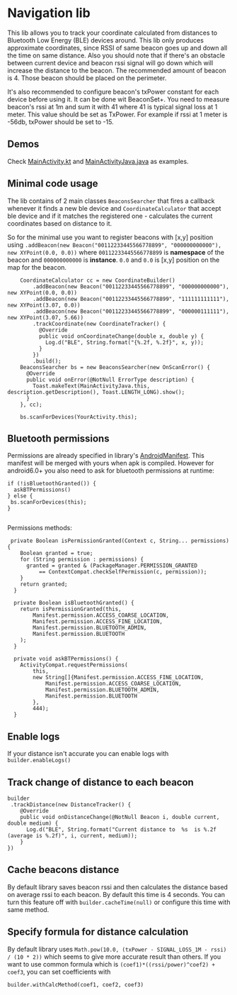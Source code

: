 # Navigation lib
This lib allows you to track your coordinate calculated from distances to Bluetooth Low Energy (BLE) devices around. This lib only produces approximate coordinates, since RSSI of same beacon goes up and down all the time on same distance. Also you should note that if there's an obstacle between current device and beacon rssi signal will go down which will increase the distance to the beacon. The recommended amount of beacon is 4. Those beacon should be placed on the perimeter.
 
 It's also recommended to configure beacon's txPower constant for each device before using it. It can be done wit BeaconSet+. You need to measure beacon's rssi at 1m and sum it with 41 where 41 is typical signal loss at 1 meter. This value should be set as TxPower. For example if rssi at 1 meter is -56db, txPower should be set to -15. 

## Demos
Check  [MainActivity.kt](app/src/main/java/distance/agilevision/com/beacondistanceapp/MainActivity.kt) and [MainActivityJava.java](app/src/main/java/distance/agilevision/com/beacondistanceapp/MainActivityJava.java) as examples. 

## Minimal code usage

The lib contains of 2 main classes `BeaconsSearcher` that fires a callback whenever it finds a new ble device and `CoordinateCalculator` that accept ble device and if it matches the registered one - calculates the current coordinates based on distance to it.

So for the minimal use you want to register beacons with [x,y] position using `.addBeacon(new Beacon("00112233445566778899", "000000000000"), new XYPoint(0.0, 0.0))` where `00112233445566778899` is **namespace** of the beacon and `000000000000` is **instance**. `0.0` and `0.0` is [x,y] position on the map for the beacon.

```
    CoordinateCalculator cc = new CoordinateBuilder()
        .addBeacon(new Beacon("00112233445566778899", "000000000000"), new XYPoint(0.0, 0.0))
        .addBeacon(new Beacon("00112233445566778899", "111111111111"), new XYPoint(3.07, 0.0))
        .addBeacon(new Beacon("00112233445566778899", "000000111111"), new XYPoint(3.07, 5.66))
        .trackCoordinate(new CoordinateTracker() {
          @Override
          public void onCoordinateChange(double x, double y) {
            Log.d("BLE", String.format("{%.2f, %.2f}", x, y));
          }
        })
        .build();
    BeaconsSearcher bs = new BeaconsSearcher(new OnScanError() {
      @Override
      public void onError(@NotNull ErrorType description) {
        Toast.makeText(MainActivityJava.this, description.getDescription(), Toast.LENGTH_LONG).show();
      }
    }, cc);

    bs.scanForDevices(YourActivity.this);

``` 


## Bluetooth permissions
Permissions are already specified in library's [AndroidManifest](navigator/src/main/AndroidManifest.xml). This manifest will be merged with yours when apk is compiled. However for android6.0+ you also need to ask for bluetooth permissions at runtime:

```
if (!isBluetoothGranted()) {
  askBTPermissions()
} else {
 bs.scanForDevices(this);
}
   
```
Permissions methods:
```
 private Boolean isPermissionGranted(Context c, String... permissions) {
    Boolean granted = true;
    for (String permission : permissions) {
      granted = granted & (PackageManager.PERMISSION_GRANTED
          == ContextCompat.checkSelfPermission(c, permission));
    }
    return granted;
  }

  private Boolean isBluetoothGranted() {
    return isPermissionGranted(this,
        Manifest.permission.ACCESS_COARSE_LOCATION,
        Manifest.permission.ACCESS_FINE_LOCATION,
        Manifest.permission.BLUETOOTH_ADMIN,
        Manifest.permission.BLUETOOTH
    );
  }

  private void askBTPermissions() {
    ActivityCompat.requestPermissions(
        this,
        new String[]{Manifest.permission.ACCESS_FINE_LOCATION,
            Manifest.permission.ACCESS_COARSE_LOCATION,
            Manifest.permission.BLUETOOTH_ADMIN,
            Manifest.permission.BLUETOOTH
        },
        444);
  }
```



## Enable logs
If your distance isn't accurate you can enable logs with   `builder.enableLogs()`
## Track change of distance to each beacon
```
builder
 .trackDistance(new DistanceTracker() {
    @Override
    public void onDistanceChange(@NotNull Beacon i, double current, double medium) {
      Log.d("BLE", String.format("Current distance to  %s  is %.2f (average is %.2f)", i, current, medium));
    }
})
```
## Cache beacons distance
By default library saves beacon rssi and then calculates the distance based on average rssi to each beacon. By default this time is 4 seconds. You can turn this feature off with `builder.cacheTime(null)` or configure this time with same method.

## Specify formula for distance calculation
By default library uses `Math.pow(10.0, (txPower - SIGNAL_LOSS_1M - rssi) / (10 * 2))` which seems to give more accurate result than others. If you want to use common formula which is `(coef1)*((rssi/power)^coef2) + coef3`, you can set coefficients with 
```
builder.withCalcMethod(coef1, coef2, coef3)
```